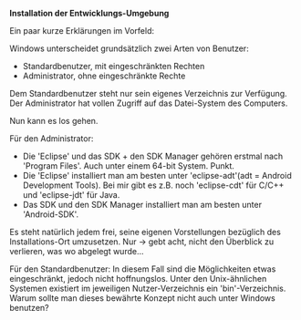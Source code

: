 **Installation der Entwicklungs-Umgebung**

Ein paar kurze Erklärungen im Vorfeld:

Windows unterscheidet grundsätzlich zwei Arten von Benutzer:
- Standardbenutzer, mit eingeschränkten Rechten
- Administrator, ohne eingeschränkte Rechte

Dem Standardbenutzer steht nur sein eigenes Verzeichnis zur Verfügung.
Der Administrator hat vollen Zugriff auf das Datei-System des Computers.

Nun kann es los gehen.

Für den Administrator:
- Die 'Eclipse' und das SDK + den SDK Manager gehören erstmal nach 'Program Files'. Auch unter einem 64-bit System. Punkt.
- Die 'Eclipse' installiert man am besten unter 'eclipse-adt'(adt = Android Development Tools). Bei mir gibt es z.B. noch 'eclipse-cdt' für C/C++ und 'eclipse-jdt' für Java.
- Das SDK und den SDK Manager installiert man am besten unter 'Android-SDK'.

Es steht natürlich jedem frei, seine eigenen Vorstellungen bezüglich des Installations-Ort umzusetzen.
Nur -> gebt acht, nicht den Überblick zu verlieren, was wo abgelegt wurde...

Für den Standardbenutzer:
In diesem Fall sind die Möglichkeiten etwas eingeschränkt, jedoch nicht hoffnungslos.
Unter den Unix-ähnlichen Systemen existiert im jeweiligen Nutzer-Verzeichnis ein 'bin'-Verzeichnis.
Warum sollte man dieses bewährte Konzept nicht auch unter Windows benutzen?





